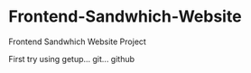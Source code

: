 # Frontend-Sandwhich-Website
Frontend Sandwhich Website Project

First try using getup... git... github
